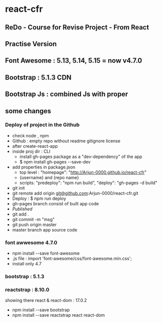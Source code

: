 # react-cfr

## ReDo - Course for Revise Project  - From React 
## Practise Version

## Font Awesome : 5.13, 5.14, 5.15 = now v4.7.0
## Bootstrap : 5.1.3 CDN
## Bootstrap Js : combined Js with proper



## some changes

### Deploy of project in the Github

- check node , npm
- Github : empty repo without readme gitignore license
- after create-react-app 
- inside proj dir : CLI 
    - install gh-pages package as a "dev-dependency" of the app
    - $ npm install gh-pages --save-dev
- add properties in package.json
    - top level : "homepage": "http://Arjun-0000.github.io/react-cfr"
    - {username} and {repo name}
    - scripts: "predeploy": "npm run build", "deploy": "gh-pages -d build"
- git init
- git remote add origin git@github.com:Arjun-0000/react-cfr.git
- Deploy : $ npm run deploy
- gh-pages branch consist of built app code
- _Published_
- git add .
- git commit -m "msg"
- git push origin master
- master branch app source code

### font awwesome 4.7.0

- npm install --save font-awesome
- .js file : import 'font-awesome/css/font-awesome.min.css';
- install only 4.7 


### bootstrap : 5.1.3
### reactstrap : 8.10.0

showing there 
    react & react-dom : 17.0.2

- npm install --save bootstrap
- npm install --save reactstrap react react-dom
